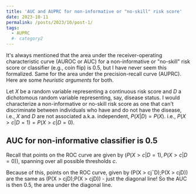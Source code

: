 ```yaml
---
title: 'AUC and AUPRC for non-informative or "no-skill" risk score'
date: 2023-10-11
permalink: /posts/2023/10/post-1/
tags:
  - AUPRC
  #- category2
---
```


It's always mentioned that the area under the receiver-operating characteristic curve (AUROC or AUC) for a non-informative or "no-skill" risk score or classifier (e.g., coin flip) is 0.5, but I have never seem this formalized. Same for the area under the precision-recall curve (AUPRC). Here are some *heuristic arguments* for both.

Let $X$ be a random variable representing a continuous risk score and $D$ a dichotomous random variable representing, say, disease status. I would characterize a non-informative or no-skill risk score as one that can't discriminate between individuals who have and do not have the disease, i.e., $X$ and $D$ are not associated a.k.a. independent, $P(X|D) = P(X)$. i.e., $P(X > c|D = 1) = P(X > c|D=0)$.  

## AUC for non-informative classifier is 0.5
Recall that points on the ROC curve are given by $(P(X>c|D=1), P(X>c|D=0)),$ spanning over all possible thresholds $c$. 

Because of this, points on the ROC curve, given by (P(X > cj¯D);P(X > cjD)) are the same as
(P(X > cjD);P(X > cjD)) - just the diagonal line! So the AUC is then 0.5, the area under the diagonal line.
